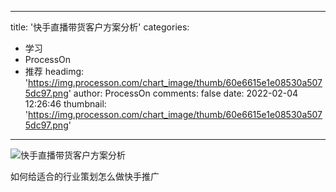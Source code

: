 
---
title: '快手直播带货客户方案分析'
categories: 
 - 学习
 - ProcessOn
 - 推荐
headimg: 'https://img.processon.com/chart_image/thumb/60e6615e1e08530a5075dc97.png'
author: ProcessOn
comments: false
date: 2022-02-04 12:26:46
thumbnail: 'https://img.processon.com/chart_image/thumb/60e6615e1e08530a5075dc97.png'
---

<div>   
<img class="thumb" alt="快手直播带货客户方案分析" src="https://img.processon.com/chart_image/thumb/60e6615e1e08530a5075dc97.png" referrerpolicy="no-referrer">
<p>如何给适合的行业策划怎么做快手推广</p>  
</div>
            